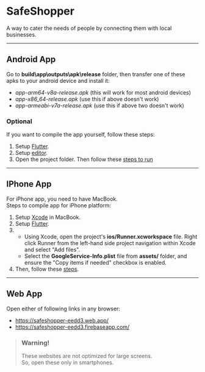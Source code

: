 # SafeShopper

A way to cater the needs of people by connecting them with local businesses.

---

## Android App

Go to **build\app\outputs\apk\release** folder, then transfer one of these apks to your android device and install it:  
- *app-arm64-v8a-release.apk*  (this will work for most android devices)  
- *app-x86_64-release.apk*     (use this if above doesn't work)  
- *app-armeabi-v7a-release.apk* (use this if above two doesn't work)  
  
### Optional
If you want to compile the app yourself, follow these steps:
1. Setup [Flutter](https://flutter.dev/docs/get-started/install).
2. Setup [editor](https://flutter.dev/docs/get-started/editor).
3. Open the project folder. Then follow these [steps to run](https://flutter.dev/docs/get-started/test-drive)
---

## IPhone App
For iPhone app, you need to have MacBook.  
Steps to compile app for iPhone platform:
1. Setup [Xcode](https://developer.apple.com/xcode/ide/) in MacBook.
2. Setup [Flutter](https://flutter.dev/docs/get-started/install/macos).
3. - Using Xcode, open the project's **ios/Runner.xcworkspace** file. Right click Runner from the left-hand side project navigation within Xcode and select "Add files".
   - Select the **GoogleService-Info.plist** file from **assets/** folder, and ensure the "Copy items if needed" checkbox is enabled.
4. Then, follow these [steps](https://flutter.dev/docs/get-started/install/macos#deploy-to-ios-devices).

---

## Web App  

Open either of following links in any browser:  
- <https://safeshopper-eedd3.web.app/>
- <https://safeshopper-eedd3.firebaseapp.com/>
>### Warning!
> These websites are not optimized for large screens.  
> So, open these only in smartphones.